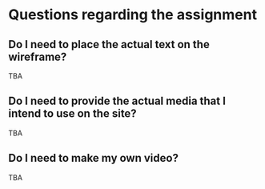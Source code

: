 # Questions regarding the assignment
## Do I need to place the actual text on the wireframe?
TBA
## Do I need to provide the actual media that I intend to use on the site?
TBA
## Do I need to make my own video?
TBA